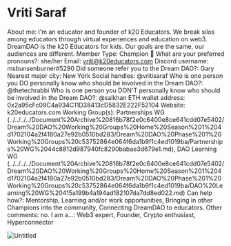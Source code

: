 # Vriti Saraf

About me: I'm an educator and founder of k20 Educators. We break silos among educators through virtual experiences and education on web3. DreamDAO is the k20 Educators for kids. Our goals are the same, our audiences are different.
Member Type: Champion 🙌
What are your preferred pronouns?: she/her
Email: vriti@k20educators.com
Discord username: msbunsenburner#5290
Did someone refer you to the Dream DAO?: Gary
Nearest major city: New York
Social handles: @vritisaraf
Who is one person you DO personally know who should be involved in the Dream DAO?: @thetechrabbi
Who is one person you DON'T personally know who should be involved in the Dream DAO?: @salkhan
ETH wallet address: 0x2a95cFc09C4a934C11D38413cD5832E222F52104
Website: k20educators.com
Working Group(s): Partnerships WG (../../../../Document%20Archive%20816b78f2e0c6400e8ce641cdd07e5402/Dream%20DAO%20Working%20Groups%20Home%20Season%201%204d1702104a2f4180a27e92b0510bd283/Dream%20DAO%20Phase%201%20Working%20Groups%20c53752864e064f6da1b9f1c4ed1019ba/Partnerships%20WG%2044c8812d987940fc8290babae3d679e1.md), DAO Learning WG (../../../../Document%20Archive%20816b78f2e0c6400e8ce641cdd07e5402/Dream%20DAO%20Working%20Groups%20Home%20Season%201%204d1702104a2f4180a27e92b0510bd283/Dream%20DAO%20Phase%201%20Working%20Groups%20c53752864e064f6da1b9f1c4ed1019ba/DAO%20Learning%20WG%20415a199b4a194ad182107da7dd8ed022.md)
Can help how?: Mentorship, Learning and/or work opportunities, Bringing in other Champions into the community, Connecting DreamDAO to educators.
Other comments: no.
I am a...: Web3 expert, Founder, Crypto enthusiast, Hyperconnector

![Untitled](Vriti%20Saraf%206ec6268b5b6841989056209ec21ebb88/Untitled.png)